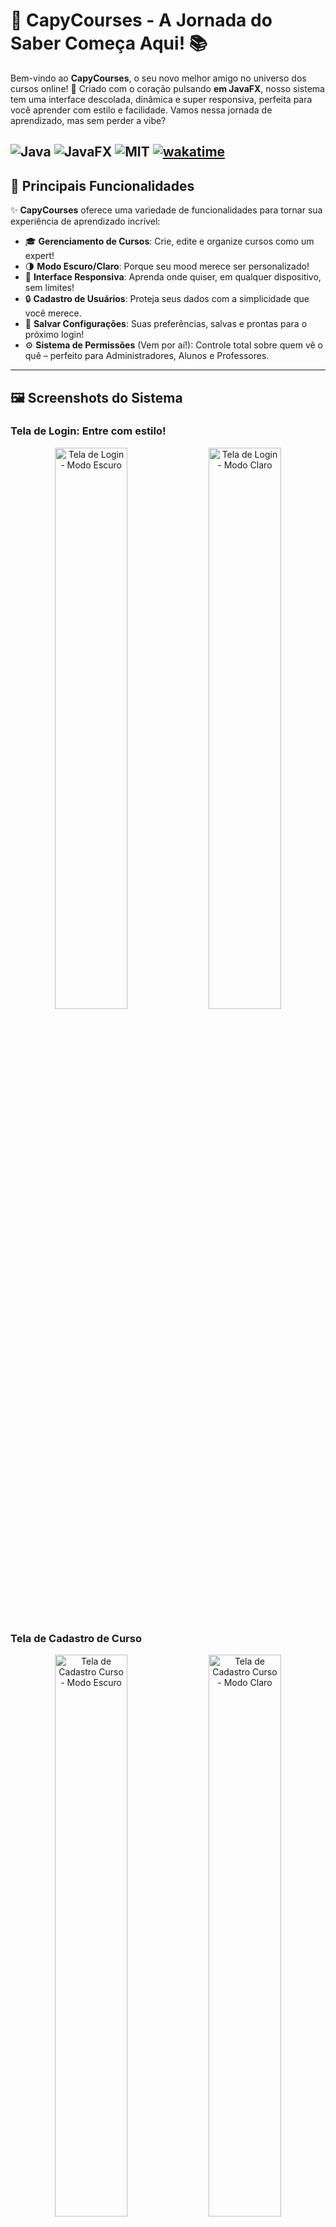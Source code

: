 # 🦫 CapyCourses - A Jornada do Saber Começa Aqui! 📚


Bem-vindo ao **CapyCourses**, o seu novo melhor amigo no universo dos cursos online! 🚀 Criado com o coração pulsando **em JavaFX**, nosso sistema tem uma interface descolada, dinâmica e super responsiva, perfeita para você aprender com estilo e facilidade. Vamos nessa jornada de aprendizado, mas sem perder a vibe?

![Java](https://img.shields.io/badge/Java-17%2B-brightgreen)
![JavaFX](https://img.shields.io/badge/JavaFX-19%2B-blue)
![MIT](https://img.shields.io/badge/License-MIT-green)
<a href="https://wakatime.com/badge/github/StephanyeCunto/CapyCourses"><img src="https://wakatime.com/badge/github/StephanyeCunto/CapyCourses.svg" alt="wakatime"></a>
---

## 🌟 Principais Funcionalidades

✨ **CapyCourses** oferece uma variedade de funcionalidades para tornar sua experiência de aprendizado incrível:

- 🎓 **Gerenciamento de Cursos**: Crie, edite e organize cursos como um expert!
- 🌗 **Modo Escuro/Claro**: Porque seu mood merece ser personalizado!
- 📱 **Interface Responsiva**: Aprenda onde quiser, em qualquer dispositivo, sem limites!
- 🔒 **Cadastro de Usuários**: Proteja seus dados com a simplicidade que você merece.
- 💾 **Salvar Configurações**: Suas preferências, salvas e prontas para o próximo login!
- ⚙️ **Sistema de Permissões** (Vem por aí!): Controle total sobre quem vê o quê – perfeito para Administradores, Alunos e Professores.

---

## 🖼️ Screenshots do Sistema

### Tela de Login: Entre com estilo!
<p align="center">
  <img src="https://raw.githubusercontent.com/StephanyeCunto/CapyCourses/main/img/telaLoginDark.png" alt="Tela de Login - Modo Escuro" width="48%" />
  <img src="https://raw.githubusercontent.com/StephanyeCunto/CapyCourses/main/img/telaLoginLigth.png" alt="Tela de Login - Modo Claro" width="48%" />
</p>

### Tela de Cadastro de Curso
<p align="center">
  <img src="https://raw.githubusercontent.com/StephanyeCunto/CapyCourses/main/img/telaCadastroCursoDark.png" alt="Tela de Cadastro Curso - Modo Escuro" width="48%" />
  <img src="https://raw.githubusercontent.com/StephanyeCunto/CapyCourses/main/img/telaCadastroCursoLigth.png" alt="Tela de Cadastro Curso - Modo Claro" width="48%" />
</p>

### Tela Inicial Estudante
<p align="center">
  <img src="https://raw.githubusercontent.com/StephanyeCunto/CapyCourses/main/img/telaIncialDark.png" alt="Tela Inicial Estudante - Modo Escuro" width="48%" />
  <img src="https://raw.githubusercontent.com/StephanyeCunto/CapyCourses/main/img/telaInicialLigth.png" alt="Tela Inicial Estudante - Modo Claro" width="48%" />
</p>

### Tela Inicial Estudante - ver Detalhes
<p align="center">
  <img src="https://raw.githubusercontent.com/StephanyeCunto/CapyCourses/main/img/modalVerDetalhesDark.png" alt="Tela Inicial Estudante Ver Detalhes - Modo Escuro" width="48%" />
  <img src="https://raw.githubusercontent.com/StephanyeCunto/CapyCourses/main/img/modalVerDetalhesLigth.png" alt="Tela Inicial Estudante Ver Detalhes - Modo Claro" width="48%" />
</p>

### Tela Meus Cursos Estudante
<p align="center">
<img src= "https://raw.githubusercontent.com/StephanyeCunto/CapyCourses/main/img/telaMeusCursosDark.png" alt="Tela Meus Cursos Estudante - Modo Escuro" width="48%">
<img src= "https://raw.githubusercontent.com/StephanyeCunto/CapyCourses/main/img/telaMeusCursosLigth.png" alt="Tela Meus Cursos Estudante - Modo Claro" width="48%">
</p>

### Tela Certificados Estudante
<p align="center">
<img src= "https://raw.githubusercontent.com/StephanyeCunto/CapyCourses/main/img/telaCertificadosDark.png" alt="Tela Certificados Estudante - Modo Escuro" width="48%">
<img src= "https://raw.githubusercontent.com/StephanyeCunto/CapyCourses/main/img/telaCertificadosLigth.png" alt="Tela Certificados Estudante - Modo Claro" width="48%">
</p>

### Tela Certificados Estudante - Certificado
<p align="center">
  <img src="https://raw.githubusercontent.com/StephanyeCunto/CapyCourses/main/img/modalCertificadoDark.png" alt="Tela Certificados Estudante - Certificado - Modo Escuro" width="48%" />
  <img src="https://raw.githubusercontent.com/StephanyeCunto/CapyCourses/main/img/modalCertificadoLigth.png" alt="Tela Certificados Estudante - Certificado - Modo Claro" width="48%" />
</p>

### Tela Biblioteca Estudante
<p align="center">
<img src= "https://raw.githubusercontent.com/StephanyeCunto/CapyCourses/main/img/telaBibliotecaDark.png" alt="Tela Biblioteca Estudante - Modo Escuro" width="48%">
<img src= "https://raw.githubusercontent.com/StephanyeCunto/CapyCourses/main/img/telaBibliotecaLigth.png" alt="Tela Biblioteca Estudante - Modo Claro" width="48%">
</p> 

### Tela Biblioteca Estudante - Visualizar
<p align="center">
  <img src="https://raw.githubusercontent.com/StephanyeCunto/CapyCourses/main/img/modalBibliotecaDark.png" alt="Tela Biblioteca Estudante - Certificado - Modo Escuro" width="48%" />
  <img src="https://raw.githubusercontent.com/StephanyeCunto/CapyCourses/main/img/modalBibliotecaLigth.png" alt="Tela Biblioteca Estudante - Certificado - Modo Claro" width="48%" />
</p>

### Tela Forum 
<p align="center">
<img src= "https://raw.githubusercontent.com/StephanyeCunto/CapyCourses/main/img/telaForumDark.png" alt="Tela Forum - Modo Escuro" width="48%">
<img src= "https://raw.githubusercontent.com/StephanyeCunto/CapyCourses/main/img/telaForumLigth.png" alt="Tela Forum - Modo Claro" width="48%">
</p>

### Tela Do Forum
<p align="center">
<img src= "https://raw.githubusercontent.com/StephanyeCunto/CapyCourses/main/img/telaDoForumDark.png" alt="Tela Do Forum - Modo Escuro" width="48%">
<img src= "https://raw.githubusercontent.com/StephanyeCunto/CapyCourses/main/img/telaDoForumLigth.png" alt="Tela Do Forum - Modo Claro" width="48%">
</p>

---

## 🛠️ Tecnologias Utilizadas

Aqui no CapyCourses, a gente usa o que há de melhor no mercado para garantir uma experiência única:

- [**Java**](https://www.oracle.com/java/): Nosso combustível principal.
- [**JavaFX**](https://openjfx.io/): O que faz a mágica acontecer na tela.
- [**Lombok**](https://projectlombok.org/): Menos código repetido, mais produtividade!
- [**ValidadorFX**](https://validadorfx.com/): Valide seus dados com estilo.

---

## 🚀 Como Rodar o Projeto

Fique tranquilo! Configurar o **CapyCourses** é moleza!
Nada de complicação, aqui é tudo simplificado:

### Pré-requisitos
- [Java 17+](https://www.oracle.com/java/technologies/javase-jdk17-downloads.html)
- [JavaFX 19+](https://openjfx.io/)
- [Maven](https://maven.apache.org/) ou [Gradle](https://gradle.org/) (opcional)
- Seu editor favorito (como [VS Code](https://code.visualstudio.com/) ou [IntelliJ IDEA](https://www.jetbrains.com/idea/))
  
1. Clone o repositório:
   ```bash
   git clone https://github.com/StephanyeCunto/CapyCourses.git
   cd CapyCourses
   ```

3. Se estiver utilizando **Maven**:
   ```bash
   mvn clean install
   mvn javafx:run
   ```

4. Se estiver utilizando **Gradle**:
   ```bash
   gradle build
   gradle run
   ```

5. Quer rodar sem Maven/Gradle? Sem stress:
   ```bash
   javac -d out src/**/*.java
   ```

6. Execute a aplicação:
   ```bash
   java -cp out Main
   ```
   
---
## 🎉 Próximos Passos?

Estamos só no começo e já temos várias novidades a caminho!

- [x] **Interface Responsiva**  
- [ ] **Banco de Dados Relacional** (MySQL, PostgreSQL ou SQLite)
- [ ] **Sistema de Permissões**  
  - Perfis: Administrador, Aluno e Professor  
  - Controle de acesso mágico
- [ ] **Fórum de Discussão**  
  - O lugar perfeito para perguntas e respostas!
- [ ] **Relatórios de Progresso**  
  - Gráficos para monitorar seu sucesso!
- [ ] **Geração de Certificados**  
  - Certificados com seu nome brilhando no PDF!
- [ ] **Biblioteca de Materiais Didáticos**  
  - Onde os materiais de apoio estarão prontos para você!
    
---

## 🗂️ Estrutura do Projeto

Aqui está o que você vai encontrar dentro da mágica do **CapyCourses**:

### **src/ - O coração do projeto, com a lógica do sistema!**

```text
src/
├── com/
│   ├── login_cadastro/
│   │   ├── PaginaLogin.java        #  A mágica de login e cadastro
│   ├── paginaInicial/
│   │   ├── Main.java               # Onde tudo começa
│   ├── model/
│   │   ├── Curso.java              # Definindo como nossos cursos brilham
│   ├── controller/
│   │   ├── LoginController.java    # Controle para sua jornada de login
│   └── ...
```
### **resources/ - Os arquivos visuais que tornam tudo bonito!**

```text
resources/
├── views/                          # Aqui estão os arquivos FXML das telas
│   ├── login.fxml                  # Tela de login
│   ├── cadastroCurso.fxml          # Tela para adicionar seus cursos
├── css/                            # Onde os estilos acontecem
│   ├── dark/                       # O lado escuro da força
│      └── styleDark.css            # Para quando o modo noturno te chamar
│   ├── light/                      # O lado brilhante
│      └── styleLight.css           # Para brilhar no modo claro
├── images/                         # Porque até a tecnologia merece uma boa imagem
│   ├── logo.png                    # O logo de CapyCourses
└── icons/                          # Ícones fofos para representar o tema
    ├── sun-icon.png                # Para os dias de sol (modo claro)
    └── moon-icon.png               # Para as noites estreladas (modo escuro)
```

### **documents/ - Documentação complementar que descreve o funcionamento do sistema.**

```text
documents/
├── caso de uso Curso Online.mdj   # Descrição dos casos de uso do sistema, com foco nos fluxos do curso online
└── diagrama de classe.mdj         # Diagrama de classe detalhando a arquitetura do sistema 
```

---

## 📖 O Scrum como Método de Processo

Adotamos o **Scrum**, um framework ágil, para gerenciar o desenvolvimento do **CapyCourse**.  
Essa metodologia nos permitiu entregar valor de forma incremental e iterativa, adaptando-nos às mudanças e garantindo a qualidade do produto final.

---

## 📐 Padrões de Projeto
Com um design arrojado e flexível, garantimos a manutenibilidade, extensibilidade e escalabilidade do **CapyCourse**.

### **MVC (Model-View-Controller):**
Separamos as responsabilidades do sistema em três camadas distintas:
- **Model**: Representa os dados do sistema (cursos, alunos, professores).
- **Views**: Responsável pela interface do usuário, exibindo os dados do modelo.
- **Controller**: Recebe as entradas do usuário, atualiza o modelo e escolhe qual vista será exibida.

### **Singleton:**
Garantimos que certas classes, como a conexão com o banco de dados, tenham apenas uma instância em todo o sistema, evitando problemas de concorrência e otimizando o uso de recursos.

### **DAO (Data Access Object):**
Abstraímos o acesso aos dados, centralizando a lógica de persistência e facilitando a troca de bancos de dados.

---
## 🎯 Boas Práticas

Para manter a qualidade do código e tornar nossa capivara feliz, seguimos algumas boas práticas divertidas e eficientes:

### 🎨 Convenções de Código
- Utilizamos o padrão de nomenclatura camelCase (como uma capivara pulando!)
- Classes começam com letra maiúscula 
 - Exemplo: `LoginController`, `PaginaInicial`, `CapyCourse`
- Métodos e variáveis começam com letra minúscula
 - Exemplo: `validarLogin()`, `nomeUsuario`, `cursosDisponiveis`
- Usamos nomes significativos e em português
 - Prefira `cadastrarAluno()` em vez de `cadAluno()`

### 📝 Commits
- Commits devem ser concisos e descritivos (como uma capivara organizada!)
- Use o prefixo: `Sprint 00 - `
- O texto deve descrever claramente o que foi feito
- Exemplos:
 - `Sprint 00 - adiciona sistema de notificações`
 - `Sprint 00 - corrige bug no login dark mode`
 - `Sprint 00 - atualiza documentação do CapyCourses`

### 📋 Padrões de Código
- Seguimos o padrão MVC para organização das classes
- Utilizamos o JavaFX Scene Builder para as interfaces
- Mantemos um código limpo e bem documentado
- Aplicamos os princípios SOLID

> 💡 **Dica da Capivara**: Mantenha seus commits pequenos e focados em uma única alteração. Isso facilita o review e o controle de versão! 🦫

---

## 👩‍💻 Contribuindo

🎉 **Sua ajuda é bem-vinda!** Se você é apaixonado por tecnologia e quer fazer parte do **CapyCourses**, estamos prontos para te receber!

1.  🍴Faça um fork do repositório.
   
2. 🌿Crie um branch para a funcionalidade:

    ```bash
   git checkout -b minha-funcionalidade
3. ✅Commit suas alterações:  
   ```bash
   git commit -m 'Adiciona nova funcionalidade'
   
4. 🔝Faça o push:
   
   ```bash
   git push origin minha-funcionalidade

5. 📤Crie um Pull Request:  
   - Acesse o repositório original no GitHub.  
   - Clique em **Pull Requests**.  
   - Clique em **New Pull Request**.  
   - Selecione o branch do seu fork e compare com o branch principal do repositório original.  
   - Adicione um título e uma descrição explicando suas alterações.  
   - Clique em **Create Pull Request** para enviar sua contribuição.

---

## 📜 Licença

Este projeto está sob a licença MIT, então sinta-se à vontade para usar, modificar e fazer o que quiser. Só não se esqueça de nos dar os créditos! Confira o arquivo LICENSE para mais detalhes.

---

<p align="center">
  <i>Feito com 🧡 pela galera do CapyCourses!</i><br>
  <small>Transformando o aprendizado em uma experiência visualmente extraordinária! 🦫✨</small>
</p>

